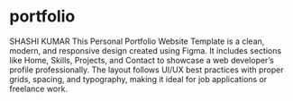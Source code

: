 # portfolio
SHASHI KUMAR
This Personal Portfolio Website Template is a clean, modern, and responsive design created using Figma. It includes sections like Home, Skills, Projects, and Contact to showcase a web developer’s profile professionally. The layout follows UI/UX best practices with proper grids, spacing, and typography, making it ideal for job applications or freelance work.
